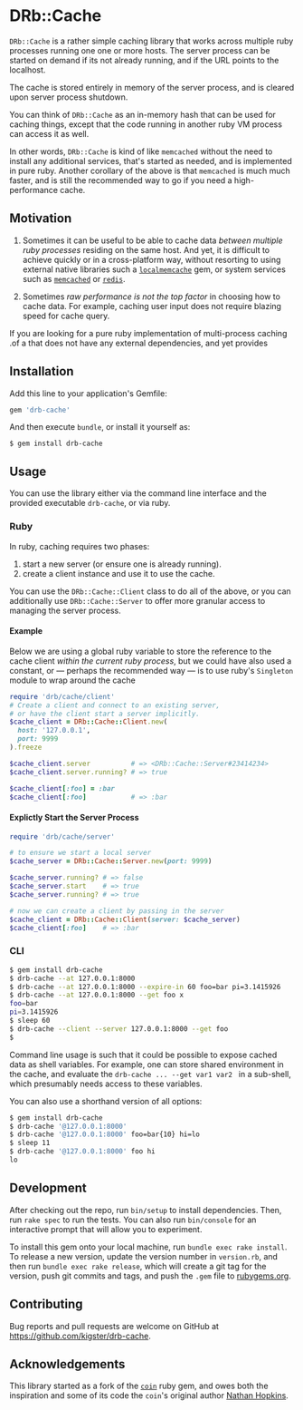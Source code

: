 # DRb::Cache

`DRb::Cache` is a rather simple caching library that works across multiple ruby processes running one one or more hosts. The server process can be started on demand if its not already running, and if the URL points to the localhost.

The cache is stored entirely in memory of the server process, and is cleared upon server process shutdown.

You can think of `DRb::Cache` as an in-memory hash that can be used for caching things, except that the code running in another ruby VM process can access it as well.

In other words, `DRb::Cache` is kind of like `memcached` without the need to install any additional services, that's started as needed, and is implemented in pure ruby. Another corollary of the above is that `memcached` is much much faster, and is still the recommended way to go if you need a high-performance cache.

## Motivation

  1. Sometimes it can be useful to be able to cache data *between multiple ruby processes* residing on the same host. And yet, it is difficult to achieve quickly or in a cross-platform way, without resorting to using external native libraries such a [`localmemcache`](https://github.com/sck/localmemcache) gem, or system services such as [`memcached`](https://memcached.org/) or [`redis`](http://redis.io/).

  2. Sometimes *raw performance is not the top factor* in choosing how to cache data. For example, caching user input does not require blazing speed for cache query.

If you are looking for a pure ruby implementation of multi-process caching .of a that does not have any external dependencies, and yet provides


## Installation

Add this line to your application's Gemfile:

```ruby
gem 'drb-cache'
```

And then execute `bundle`, or install it yourself as:

    $ gem install drb-cache

## Usage

You can use the library either via the command line interface and the provided executable `drb-cache`, or via ruby.

### Ruby

In ruby, caching requires two phases:

 1. start a new server (or ensure one is already running).
 2. create a client instance and use it to use the cache.

You can use the `DRb::Cache::Client` class to do all of the above, or you can additionally use `DRb::Cache::Server` to offer more granular access to managing the server process.

#### Example

Below we are using a global ruby variable to store the reference to the cache client _within the current ruby process_, but we could have also used a constant, or — perhaps the recommended way — is to use ruby's `Singleton` module to wrap around the cache

```ruby
require 'drb/cache/client'
# Create a client and connect to an existing server,
# or have the client start a server implicitly.
$cache_client = DRb::Cache::Client.new(
  host: '127.0.0.1',
  port: 9999
).freeze

$cache_client.server          # => <DRb::Cache::Server#23414234>
$cache_client.server.running? # => true

$cache_client[:foo] = :bar
$cache_client[:foo]           # => :bar
```

#### Explictly Start the Server Process

```ruby
require 'drb/cache/server'

# to ensure we start a local server
$cache_server = DRb::Cache::Server.new(port: 9999)

$cache_server.running? # => false
$cache_server.start    # => true
$cache_server.running? # => true

# now we can create a client by passing in the server
$cache_client = DRb::Cache::Client(server: $cache_server)
$cache_client[:foo]    # => :bar
```

### CLI


```bash
$ gem install drb-cache
$ drb-cache --at 127.0.0.1:8000
$ drb-cache --at 127.0.0.1:8000 --expire-in 60 foo=bar pi=3.1415926
$ drb-cache --at 127.0.0.1:8000 --get foo x
foo=bar
pi=3.1415926
$ sleep 60
$ drb-cache --client --server 127.0.0.1:8000 --get foo
$
```

Command line usage is such that it could be possible to expose cached data as shell variables. For example, one can store shared environment in the cache, and evaluate the `drb-cache ... --get var1 var2 ` in a sub-shell, which presumably needs access to these variables.


You can also use a shorthand version of all options:

```bash
$ gem install drb-cache
$ drb-cache '@127.0.0.1:8000'
$ drb-cache '@127.0.0.1:8000' foo=bar{10} hi=lo
$ sleep 11
$ drb-cache '@127.0.0.1:8000' foo hi
lo
```


## Development

After checking out the repo, run `bin/setup` to install dependencies. Then, run `rake spec` to run the tests. You can also run `bin/console` for an interactive prompt that will allow you to experiment.

To install this gem onto your local machine, run `bundle exec rake install`. To release a new version, update the version number in `version.rb`, and then run `bundle exec rake release`, which will create a git tag for the version, push git commits and tags, and push the `.gem` file to [rubygems.org](https://rubygems.org).

## Contributing

Bug reports and pull requests are welcome on GitHub at https://github.com/kigster/drb-cache.

## Acknowledgements

This library started as a fork of the [`coin`](https://github.com/hopsoft/coin) ruby gem, and owes both the inspiration and some of its code the `coin`'s original author [Nathan Hopkins](https://github.com/hopsoft).

